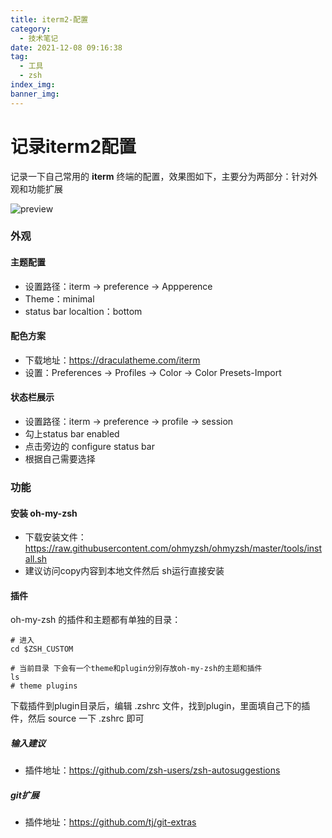 ```yaml
---
title: iterm2-配置
category:
  - 技术笔记
date: 2021-12-08 09:16:38
tag:
  - 工具
  - zsh
index_img:
banner_img:
---
```


# 记录iterm2配置

记录一下自己常用的 **iterm** 终端的配置，效果图如下，主要分为两部分：针对外观和功能扩展

![preview](https://img.shuaxinjs.cn/iterm%E9%85%8D%E7%BD%AE.png)

### 外观

#### 主题配置

- 设置路径：iterm -> preference -> Appperence
- Theme：minimal
- status bar localtion：bottom

#### 配色方案

- 下载地址：https://draculatheme.com/iterm
- 设置：Preferences -> Profiles -> Color -> Color Presets-Import

#### 状态栏展示

- 设置路径：iterm -> preference -> profile -> session
- 勾上status bar enabled
- 点击旁边的 configure status bar
- 根据自己需要选择

### 功能

#### 安装 oh-my-zsh

- 下载安装文件：https://raw.githubusercontent.com/ohmyzsh/ohmyzsh/master/tools/install.sh 
- 建议访问copy内容到本地文件然后 sh运行直接安装

#### 插件

oh-my-zsh 的插件和主题都有单独的目录：
```shell
# 进入
cd $ZSH_CUSTOM

# 当前目录 下会有一个theme和plugin分别存放oh-my-zsh的主题和插件 
ls
# theme plugins

```

下载插件到plugin目录后，编辑 .zshrc 文件，找到plugin，里面填自己下的插件，然后 source 一下 .zshrc 即可

##### 输入建议

- 插件地址：https://github.com/zsh-users/zsh-autosuggestions

##### git扩展

- 插件地址：https://github.com/tj/git-extras
